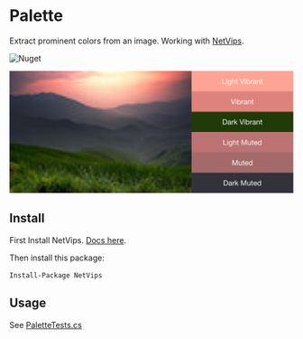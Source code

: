 # Palette
Extract prominent colors from an image. Working with [NetVips](https://github.com/kleisauke/net-vips).

![Nuget](https://img.shields.io/nuget/v/Palette.svg)

![Demo](demo.png)

## Install

First Install NetVips. [Docs here](https://github.com/kleisauke/net-vips#install).

Then install this package:

```
Install-Package NetVips
```

## Usage

See [PaletteTests.cs](https://github.com/EYHN/Palette/blob/main/Palette.Test/PaletteTests.cs)